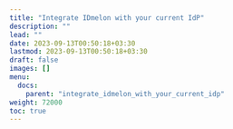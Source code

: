 ```yaml
---
title: "Integrate IDmelon with your current IdP"
description: ""
lead: ""
date: 2023-09-13T00:50:18+03:30
lastmod: 2023-09-13T00:50:18+03:30
draft: false
images: []
menu:
  docs:
    parent: "integrate_idmelon_with_your_current_idp"
weight: 72000
toc: true
---
```

